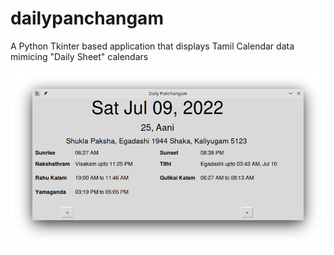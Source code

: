 # dailypanchangam
A Python Tkinter based application that displays Tamil Calendar data mimicing "Daily Sheet" calendars


![Daily Panchangram](https://github.com/eeshwar1/dailypanchangam/blob/main/Panchangram%20Screenshot.png)

